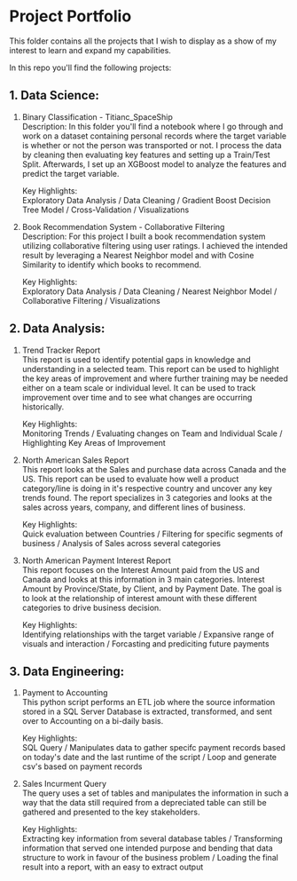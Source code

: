 # Project Portfolio
This folder contains all the projects that I wish to display as a show of my interest to learn and expand my capabilities.

In this repo you'll find the following projects:
## 1. Data Science:
1. Binary Classification - Titianc_SpaceShip <br>
       Description: In this folder you'll find a notebook where I go through and work on a dataset containing personal records where the target variable is whether
       or not the person was transported or not. I process the data by cleaning then evaluating key features and setting up a Train/Test Split.
       Afterwards, I set up an XGBoost model to analyze the features and predict the target variable. <br>

      Key Highlights: <br>
            Exploratory Data Analysis / Data Cleaning / Gradient Boost Decision Tree Model / Cross-Validation / Visualizations

2. Book Recommendation  System - Collaborative Filtering <br>
       Description: For this project I built a book recommendation system utilizing collaborative filtering using user ratings. I achieved the intended result by leveraging a Nearest Neighbor model and with Cosine Similarity to identify which books to recommend. <br>

      Key Highlights: <br>
            Exploratory Data Analysis / Data Cleaning / Nearest Neighbor Model / Collaborative Filtering / Visualizations   
   
## 2. Data Analysis:
1. Trend Tracker Report <br>
       This report is used to identify potential gaps in knowledge and understanding in a selected team. 
       This report can be used to highlight the key areas of improvement and where further training may be needed either on a team scale or individual level.
       It can be used to track improvement over time and to see what changes are occurring historically.<br>

      Key Highlights: <br>
            Monitoring Trends / Evaluating changes on Team and Individual Scale / Highlighting Key Areas of Improvement
           
2. North American Sales Report <br>
       This report looks at the Sales and purchase data across Canada and the US. 
       This report can be used to evaluate how well a product category/line is doing in it's respective country and uncover any key trends found.
       The report specializes in 3 categories and looks at the sales across years, company, and different lines of business.<br>

     Key Highlights: <br>
            Quick evaluation between Countries / Filtering for specific segments of business / Analysis of Sales across several categories

3. North American Payment Interest Report <br>
       This report focuses on the Interest Amount paid from the US and Canada and looks at this information in 3 main categories.
       Interest Amount by Province/State, by Client, and by Payment Date. The goal is to look at the relationship of interest amount with these different categories to drive business decision.

     Key Highlights: <br>
            Identifying relationships with the target variable / Expansive range of visuals and interaction / Forcasting and prediciting future payments

## 3. Data Engineering:
1. Payment to Accounting <br>
       This python script performs an ETL job where the source information stored in a SQL Server Database is extracted, transformed, and sent over to Accounting on a bi-daily basis.<br>

     Key Highlights:<br>
          SQL Query / Manipulates data to gather specifc payment records based on today's date and the last runtime of the script / Loop and generate csv's based on payment records <br>

2. Sales Incurment Query <br>
    The query uses a set of tables and manipulates the information in such a way that the data still required from a depreciated table 
can still be gathered and presented to the key stakeholders. <br>

   Key Highlights: <br>
      Extracting key information from several database tables / Transforming information that served one intended purpose and bending that data structure to work in favour of the business problem / Loading the final result into a report, with an easy to extract output
